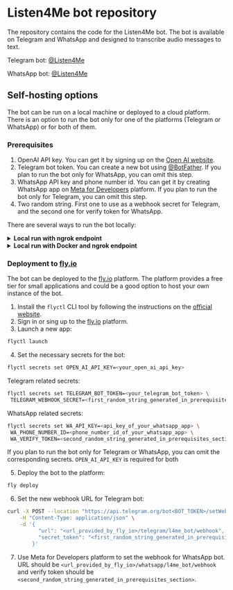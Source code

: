 # Listen4Me bot repository

The repository contains the code for the Listen4Me bot. The bot is available on Telegram and WhatsApp and designed to transcribe audio
messages to text.

Telegram bot: [@Listen4Me](https://t.me/l4me_bot)

WhatsApp bot: [@Listen4Me](https://wa.me/message/CZS3B3D7YNL3C1)

## Self-hosting options

The bot can be run on a local machine or deployed to a cloud platform.
There is an option to run the bot only for one of the platforms (Telegram or WhatsApp) or for both of them.

### Prerequisites

1. OpenAI API key. You can get it by signing up on the [Open AI website](https://platform.openai.com/signup).
2. Telegram bot token. You can create a new bot using [@BotFather](https://t.me/botfather). If you plan to run the bot only for WhatsApp,
   you can omit this step.
3. WhatsApp API key and phone number id. You can get it by creating WhatsApp app
   on [Meta for Developers](https://developers.facebook.com/apps) platform. If you plan to run the bot only for Telegram, you can omit this
   step.
4. Two random string. First one to use as a webhook secret for Telegram, and the second one for verify token for WhatsApp.

There are several ways to run the bot locally:
<details>
<summary><b>Local run with ngrok endpoint</b></summary>

1. Clone the repository:

```bash
git clone https://github.com/vlad324/listen4me-bot
```

2. Install the necessary dependencies:

```bash
pip install -r requirements.txt
```

3. Create a `.env` file in the root of the project and specify the following environment variables in it:

```
OPEN_AI_API_KEY=your_open_ai_api_key

TELEGRAM_BOT_TOKEN=your_telegram_bot_token
TELEGRAM_WEBHOOK_SECRET=first_random_string_generated_in_prerequisites_section

WA_API_KEY=api_key_of_your_whatsapp_app
WA_PHONE_NUMBER_ID=phone_number_id_of_your_whatsapp_app
WA_VERIFY_TOKEN=second_random_string_generated_in_prerequisites_section
```

If you plan to run the bot only for Telegram or WhatsApp, you can omit the corresponding variables. `OPEN_AI_API_KEY` is required for both
platforms.

4. Run the bot:

```bash
fastapi run app/main.py --port 8000
```

The bot will be waiting for webhooks at `http://localhost:8000/telegram/l4me_bot/webhook` for Telegram
and `http://localhost:8000/whatsapp/l4me_bot/webhook` for WhatsApp.

5. Using `ngrok`, expose your local server to the internet:

```bash
ngrok http 8000
```

6. Set the webhook for Telegram the bot:

```bash
curl -X POST --location "https://api.telegram.org/bot<BOT_TOKEN>/setWebhook" \
    -H "Content-Type: application/json" \
    -d '{
          "url": "<url_provided_by_ngrok>/telegram/l4me_bot/webhook",
          "secret_token": "<first_random_string_generated_in_prerequisites_section>"
        }'
```

7. Use Meta for Developers platform to set the webhook for WhatsApp bot. URL should be `<url_provided_by_ngrok>/whatsapp/l4me_bot/webhook`
   and verify token should be `<second_random_string_generated_in_prerequisites_section>`.

</details>

<details>
<summary><b>Local run with Docker and ngrok endpoint</b></summary>

1. Clone the repository:

```bash
git clone https://github.com/vlad324/listen4me-bot
```

2. Build the Docker image:

```bash
docker build -t listen4me-bot .
```

3. Create a `.env` file in the root of the project and specify the following environment variables in it:

```
OPEN_AI_API_KEY=your_open_ai_api_key

TELEGRAM_BOT_TOKEN=your_telegram_bot_token
TELEGRAM_WEBHOOK_SECRET=first_random_string_generated_in_prerequisites_section

WA_API_KEY=api_key_of_your_whatsapp_app
WA_PHONE_NUMBER_ID=phone_number_id_of_your_whatsapp_app
WA_VERIFY_TOKEN=second_random_string_generated_in_prerequisites_section
```

If you plan to run the bot only for Telegram or WhatsApp, you can omit the corresponding variables. `OPEN_AI_API_KEY` is required for both
platforms.

4. Run the Docker container:

```bash
docker run --env-file .env -p 8080:8080 listen4me-bot
```

5. Using `ngrok`, expose your local server to the internet:

```bash
ngrok http 8080
```

6. Set the webhook for Telegram the bot:

```bash
curl -X POST --location "https://api.telegram.org/bot<BOT_TOKEN>/setWebhook" \
    -H "Content-Type: application/json" \
    -d '{
          "url": "<url_provided_by_ngrok>/telegram/l4me_bot/webhook",
          "secret_token": "<first_random_string_generated_in_prerequisites_section>"
        }'
```

7. Use Meta for Developers platform to set the webhook for WhatsApp bot. URL should be `<url_provided_by_ngrok>/whatsapp/l4me_bot/webhook`
   and verify token should be `<second_random_string_generated_in_prerequisites_section>`.

</details>

### Deployment to [fly.io](https://fly.io)

The bot can be deployed to the [fly.io](https://fly.io) platform. The platform provides a free tier for small applications and could be a
good option to host your own instance of the bot.

1. Install the `flyctl` CLI tool by following the instructions on
   the [official website](https://fly.io/docs/getting-started/installing-flyctl/).
2. Sign in or sing up to the [fly.io](https://fly.io/docs/hands-on/sign-up-sign-in/) platform.
3. Launch a new app:

```bash
flyctl launch
```

4. Set the necessary secrets for the bot:

```bash
flyctl secrets set OPEN_AI_API_KEY=<your_open_ai_api_key>
```

Telegram related secrets:

```bash
flyctl secrets set TELEGRAM_BOT_TOKEN=<your_telegram_bot_token> \
 TELEGRAM_WEBHOOK_SECRET=<first_random_string_generated_in_prerequisites_section>
```

WhatsApp related secrets:

```bash
flyctl secrets set WA_API_KEY=<api_key_of_your_whatsapp_app> \
 WA_PHONE_NUMBER_ID=<phone_number_id_of_your_whatsapp_app> \
 WA_VERIFY_TOKEN=<second_random_string_generated_in_prerequisites_section>
```

If you plan to run the bot only for Telegram or WhatsApp, you can omit the corresponding secrets. `OPEN_AI_API_KEY` is required for both

5. Deploy the bot to the platform:

```bash
fly deploy
```

6. Set the new webhook URL for Telegram bot:

```bash
curl -X POST --location "https://api.telegram.org/bot<BOT_TOKEN>/setWebhook" \
    -H "Content-Type: application/json" \
    -d '{
          "url": "<url_provided_by_fly_io>/telegram/l4me_bot/webhook",
          "secret_token": "<first_random_string_generated_in_prerequisites_section>"
        }'
```

7. Use Meta for Developers platform to set the webhook for WhatsApp bot. URL should be `<url_provided_by_fly_io>/whatsapp/l4me_bot/webhook`
   and verify token should be `<second_random_string_generated_in_prerequisites_section>`.